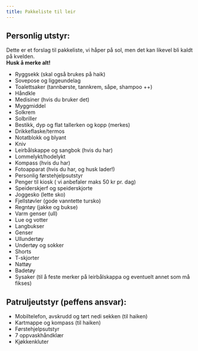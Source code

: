 ```yaml
---
title: Pakkeliste til leir
---
```


## Personlig utstyr:

Dette er et forslag til pakkeliste, vi håper på sol, men det kan likevel bli kaldt på kvelden.  
**Husk å merke alt!**

- Ryggsekk (skal også brukes på haik)
- Sovepose og liggeundelag
- Toalettsaker (tannbørste, tannkrem, såpe, shampoo ++)
- Håndkle
- Medisiner (hvis du bruker det)
- Myggmiddel
- Solkrem
- Solbriller
- Bestikk, dyp og flat tallerken og kopp (merkes)
- Drikkeflaske/termos
- Notatblokk og blyant
- Kniv
- Leirbålskappe og sangbok (hvis du har)
- Lommelykt/hodelykt
- Kompass (hvis du har)
- Fotoapparat (hvis du har, og husk lader!)
- Personlig førstehjelpsutstyr
- Penger til kiosk ( vi anbefaler maks 50 kr pr. dag)
- Speiderskjerf og speiderskjorte
- Joggesko (lette sko)
- Fjellstøvler (gode vanntette tursko)
- Regntøy (jakke og bukse)
- Varm genser (ull)
- Lue og votter
- Langbukser
- Genser
- Ullundertøy
- Undertøy og sokker
- Shorts
- T-skjorter
- Nattøy
- Badetøy
- Sysaker (til å feste merker på leirbålskappa og eventuelt annet som må fikses)

## Patruljeutstyr (peffens ansvar):

- Mobiltelefon, avskrudd og tørt nedi sekken (til haiken)
- Kartmappe og kompass (til haiken)
- Førstehjelpsutstyr
- 7 oppvaskhåndklær
- Kjøkkenkluter
